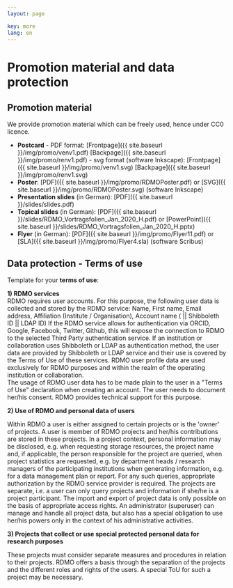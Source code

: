 ```yaml
---
layout: page

key: more
lang: en
---
```


# Promotion material and data protection

## Promotion material

We provide promotion material which can be freely used, hence under CC0 licence.

* **Postcard** - PDF format: [Frontpage]({{ site.baseurl }}/img/promo/venv1.pdf) [Backpage]({{ site.baseurl }}/img/promo/renv1.pdf)
           - svg format (software Inkscape): [Frontpage]({{ site.baseurl }}/img/promo/venv1.svg) [Backpage]({{ site.baseurl }}/img/promo/renv1.svg)
* **Poster**: [PDF]({{ site.baseurl }}/img/promo/RDMOPoster.pdf) or [SVG]({{ site.baseurl }}/img/promo/RDMOPoster.svg) (software Inkscape)
* **Presentation slides** (in German): [PDF]({{ site.baseurl }}/slides/slides.pdf)
* **Topical slides** (in German): [PDF]({{ site.baseurl }}/slides/RDMO_Vortragsfolien_Jan_2020_H.pdf) or [PowerPoint]({{ site.baseurl }}/slides/RDMO_Vortragsfolien_Jan_2020_H.pptx)
* **Flyer** (in German): [PDF]({{ site.baseurl }}/img/promo/Flyer11.pdf) or [SLA]({{ site.baseurl }}/img/promo/Flyer4.sla) (software Scribus)

## Data protection - Terms of use

Template for your **terms of use**:

<b>1) RDMO services</b><br/> 
RDMO requires user accounts. For this purpose, the following user data is collected and stored by the RDMO service:
Name, First name, Email address, Affiliation (Institute / Organisation), Account name ( || Shibboleth ID || LDAP ID)
If the RDMO service allows for authentication via ORCID, Google, Facebook, Twitter, Github, this will expose the connection to RDMO to the selected Third Party authentication service.
If an institution or collaboration uses Shibboleth or LDAP as authentication method, the user data are provided by Shibboleth or LDAP service and their use is covered by the Terms of Use of these services. 
RDMO user profile data are used exclusively for RDMO purposes and within the realm of the operating institution or collaboration.   
The usage of RDMO user data has to be made plain to the user in a "Terms of Use" declaration when creating an account. The user needs to document her/his consent. RDMO provides technical support for this purpose.


<b>2) Use of RDMO and personal data of users</b><br/>

Within RDMO a user is either assigned to certain projects or is the 'owner' of projects. A user is member of RDMO projects and her/his contributions are stored in these projects. In a project context, personal information may be disclosed, e.g. 
when requesting storage resources, the project name and, if applicable, the person responsible for the project are queried,
when project statistics are requested, e.g. by department heads / research managers of the participating institutions
when generating information, e.g. for a data management plan or report.
For  any such queries, appropriate authorization by the RDMO service provider is required.
The projects are separate, i.e. a user can only query projects and information if she/he is a project participant.
The import and export of project data is only possible on the basis of appropriate access rights. 
An administrator (superuser) can manage and handle all project data, but also has a special obligation to use her/his powers only in the context of his administrative activities.
 
<b>3) Projects that collect or use special protected personal data for research purposes</b><br/>

These projects must consider separate measures and procedures in relation to their projects. RDMO offers a basis through the separation of the projects and the  different roles and rights of the users. A special ToU for such a project may be necessary.  
